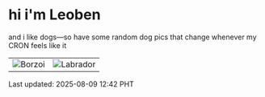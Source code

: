# hi i'm Leoben

and i like dogs—so have some random dog pics that change whenever my CRON feels like it

|  |  |
|--------|----------|
| ![Borzoi](https://random-dog-vercel.vercel.app/api/random-borzoi?v=1754714555) | ![Labrador](https://random-dog-vercel.vercel.app/api/random-labrador?v=1754714555) |

Last updated: 2025-08-09 12:42 PHT
